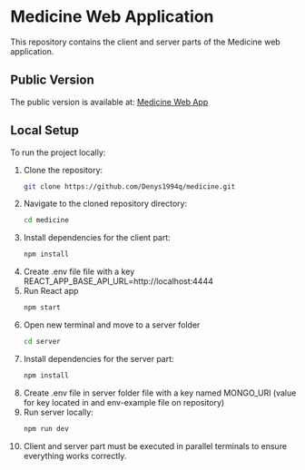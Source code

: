 # Medicine Web Application

This repository contains the client and server parts of the Medicine web application.

## Public Version

The public version is available at: [Medicine Web App](https://medicine-theta.vercel.app)

## Local Setup

To run the project locally:

1. Clone the repository:
    ```bash
    git clone https://github.com/Denys1994q/medicine.git
    ```
2. Navigate to the cloned repository directory:
    ```bash
    cd medicine
    ```
3. Install dependencies for the client part:
    ```bash
    npm install
    ```
4. Create .env file file with a key REACT_APP_BASE_API_URL=http://localhost:4444
5. Run React app
    ```bash
    npm start
    ```
6. Open new terminal and move to a server folder
    ```bash
    cd server
    ```
7. Install dependencies for the server part:
    ```bash
    npm install
    ```
8. Create .env file in server folder file with a key named MONGO_URI (value for key located in and env-example file on repository)
9. Run server locally:
    ```bash
    npm run dev
    ```
10. Client and server part must be executed in parallel terminals to ensure everything works correctly.

